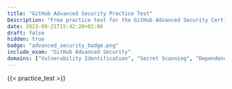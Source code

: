 ```yaml
---
title: "GitHub Advanced Security Practice Test"
Description: "Free practice test for the GitHub Advanced Security Certification Exam."
date: 2023-09-21T15:42:20+02:00
draft: false
hidden: true
badge: "advanced_security_badge.png"
include_exam: "GitHub Advanced Security"
domains: ["Vulnerability Identification", "Secret Scanning", "Dependency Management", "Code scanning"]
---
```


{{< practice_test >}}
